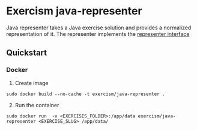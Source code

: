 # Exercism java-representer

Java representer takes a Java exercise solution and provides a normalized representation of it.
The representer implements the [representer interface](https://exercism.org/docs/building/tooling/representers)


## Quickstart

### Docker

1. Create image

`sudo docker build --no-cache -t exercism/java-representer .`

2. Run the container

`sudo docker run  -v <EXERCISES_FOLDER>:/app/data exercism/java-representer <EXERCISE_SLUG> /app/data/`
